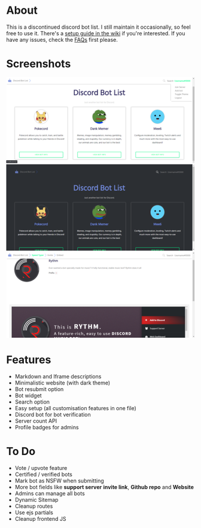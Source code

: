 # About
This is a discontinued discord bot list. I still maintain it occasionally, so feel free to use it. There's a [setup guide in the wiki](https://github.com/Sank6/Discord-Bot-List/wiki/Setup-Information) if you're interested. If you have any issues, check the [FAQs](https://github.com/Sank6/Discord-Bot-List/wiki/FAQs) first please.

# Screenshots
![Front Page](/screenshots/front.png?raw=true "Front Page")
![Dark Theme](/screenshots/dark.png?raw=true "Dark Theme")
![Bot Page](/screenshots/bot.png?raw=true "Bot Page")


# Features
 - Markdown and Iframe descriptions
 - Minimalistic website (with dark theme)
 - Bot resubmit option
 - Bot widget
 - Search option
 - Easy setup (all customisation features in one file)
 - Discord bot for bot verification
 - Server count API
 - Profile badges for admins

# To Do
 - Vote / upvote feature
 - Certified / verified bots
 - Mark bot as NSFW when submitting
 - More bot fields like **support server** **invite link**, **Github repo** and **Website**
 - Admins can manage all bots
 - Dynamic Sitemap
 - Cleanup routes
 - Use ejs partials
 - Cleanup frontend JS

